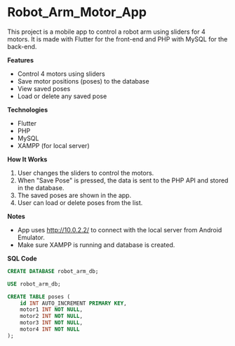 # Robot_Arm_Motor_App
This project is a mobile app to control a robot arm using sliders for 4 motors. It is made with Flutter for the front-end and PHP with MySQL for the back-end.

**Features**
- Control 4 motors using sliders
- Save motor positions (poses) to the database
- View saved poses
- Load or delete any saved pose

**Technologies**
- Flutter
- PHP
- MySQL
- XAMPP (for local server)

**How It Works**
1. User changes the sliders to control the motors.
2. When "Save Pose" is pressed, the data is sent to the PHP API and stored in the database.
3. The saved poses are shown in the app.
4. User can load or delete poses from the list.

**Notes**
- App uses http://10.0.2.2/ to connect with the local server from Android Emulator.
- Make sure XAMPP is running and database is created.

**SQL Code**

```sql
CREATE DATABASE robot_arm_db;

USE robot_arm_db;

CREATE TABLE poses (
    id INT AUTO_INCREMENT PRIMARY KEY,
    motor1 INT NOT NULL,
    motor2 INT NOT NULL,
    motor3 INT NOT NULL,
    motor4 INT NOT NULL
);

```
